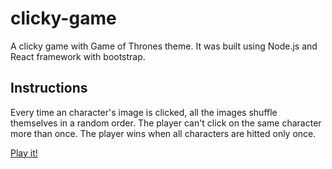 # clicky-game

A clicky game with Game of Thrones theme. 
It was built using Node.js and React framework with bootstrap.

## Instructions

Every time an character's image is clicked, all the images shuffle themselves in a random order. The player can't click on the same character more than once. The player wins when all characters are hitted only once.

[Play it!](https://clicky-game-cp.herokuapp.com/)

